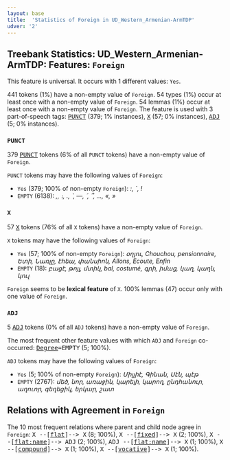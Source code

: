 ```yaml
---
layout: base
title:  'Statistics of Foreign in UD_Western_Armenian-ArmTDP'
udver: '2'
---
```


## Treebank Statistics: UD_Western_Armenian-ArmTDP: Features: `Foreign`

This feature is universal.
It occurs with 1 different values: `Yes`.

441 tokens (1%) have a non-empty value of `Foreign`.
54 types (1%) occur at least once with a non-empty value of `Foreign`.
54 lemmas (1%) occur at least once with a non-empty value of `Foreign`.
The feature is used with 3 part-of-speech tags: <tt><a href="hyw_armtdp-pos-PUNCT.html">PUNCT</a></tt> (379; 1% instances), <tt><a href="hyw_armtdp-pos-X.html">X</a></tt> (57; 0% instances), <tt><a href="hyw_armtdp-pos-ADJ.html">ADJ</a></tt> (5; 0% instances).

### `PUNCT`

379 <tt><a href="hyw_armtdp-pos-PUNCT.html">PUNCT</a></tt> tokens (6% of all `PUNCT` tokens) have a non-empty value of `Foreign`.

`PUNCT` tokens may have the following values of `Foreign`:

* `Yes` (379; 100% of non-empty `Foreign`): <em>:, `, !</em>
* `EMPTY` (6138): <em>,, ։, ., ՝, —, ՛, ՞, ..., «, »</em>

### `X`

57 <tt><a href="hyw_armtdp-pos-X.html">X</a></tt> tokens (76% of all `X` tokens) have a non-empty value of `Foreign`.

`X` tokens may have the following values of `Foreign`:

* `Yes` (57; 100% of non-empty `Foreign`): <em>օղլու, Chouchou, pensionnaire, Ետի, Նառլը, էհեա, փանսիոն, Allons, Ecoute, Enfin</em>
* `EMPTY` (18): <em>բացէ, թոյլ, մտիկ, bal, costumé, գրի, իմաց, կաղ, կաղն, կուլ</em>

`Foreign` seems to be **lexical feature** of `X`. 100% lemmas (47) occur only with one value of `Foreign`.

### `ADJ`

5 <tt><a href="hyw_armtdp-pos-ADJ.html">ADJ</a></tt> tokens (0% of all `ADJ` tokens) have a non-empty value of `Foreign`.

The most frequent other feature values with which `ADJ` and `Foreign` co-occurred: <tt><a href="hyw_armtdp-feat-Degree.html">Degree</a></tt><tt>=EMPTY</tt> (5; 100%).

`ADJ` tokens may have the following values of `Foreign`:

* `Yes` (5; 100% of non-empty `Foreign`): <em>Միլլիէ, Գինան, Սէն, պէթ</em>
* `EMPTY` (2767): <em>մեծ, նոր, առաջին, կարելի, կարող, ընդհանուր, աղուոր, գեղեցիկ, երկար, շատ</em>

## Relations with Agreement in `Foreign`

The 10 most frequent relations where parent and child node agree in `Foreign`:
<tt>X --[<tt><a href="hyw_armtdp-dep-flat.html">flat</a></tt>]--> X</tt> (8; 100%),
<tt>X --[<tt><a href="hyw_armtdp-dep-fixed.html">fixed</a></tt>]--> X</tt> (2; 100%),
<tt>X --[<tt><a href="hyw_armtdp-dep-flat-name.html">flat:name</a></tt>]--> ADJ</tt> (2; 100%),
<tt>ADJ --[<tt><a href="hyw_armtdp-dep-flat-name.html">flat:name</a></tt>]--> X</tt> (1; 100%),
<tt>X --[<tt><a href="hyw_armtdp-dep-compound.html">compound</a></tt>]--> X</tt> (1; 100%),
<tt>X --[<tt><a href="hyw_armtdp-dep-vocative.html">vocative</a></tt>]--> X</tt> (1; 100%).

